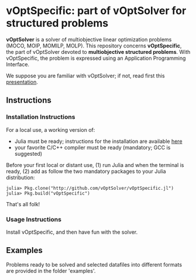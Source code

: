 # vOptSpecific: part of vOptSolver for structured problems

**vOptSolver** is a solver of multiobjective linear optimization problems (MOCO, MOIP, MOMILP, MOLP).
This repository concerns **vOptSpecific**, the part of vOptSolver devoted to **multiobjective structured problems**. With vOptSpecific, the problem is expressed using an Application Programming Interface.

We suppose you are familiar with vOptSolver; if not, read first this [presentation](https://voptsolver.github.io/vOptSolver/).


## Instructions 

### Installation Instructions
For a local use, a working version of:
- Julia must be ready; instructions for the installation are available [here](https://julialang.org/downloads/)
- your favorite C/C++ compiler must be ready (mandatory; GCC is suggested)

Before your first local or distant use, (1) run Julia and when the terminal is ready, (2) add as follow the two mandatory packages to your Julia distribution: 


```
julia> Pkg.clone("http://github.com/vOptSolver/vOptSpecific.jl")
julia> Pkg.build("vOptSpecific")
```

That's all folk! 

### Usage Instructions

Install vOptSpecific, and then have fun with the solver. 


## Examples 
Problems ready to be solved and selected datafiles into different formats are provided in the folder 'examples'.

